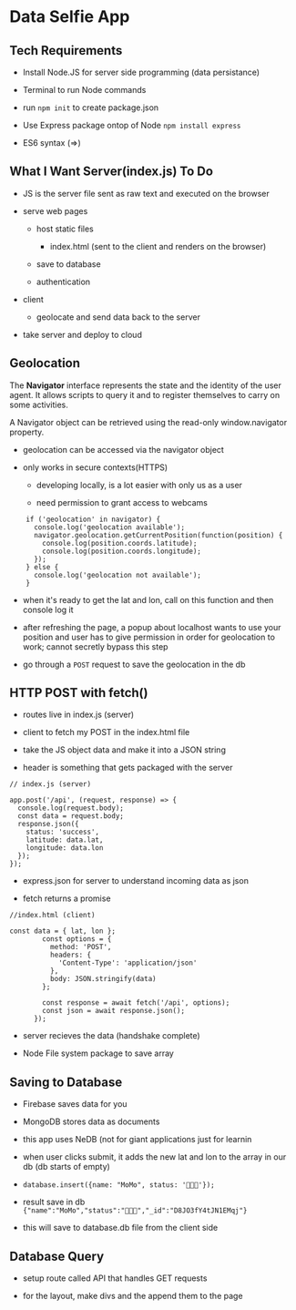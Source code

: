 # Data Selfie App

## Tech Requirements

- Install Node.JS for server side programming (data persistance)

- Terminal to run Node commands

- run `npm init` to create package.json

- Use Express package ontop of Node `npm install express`

- ES6 syntax (=>)

## What I Want Server(index.js) To Do

- JS is the server file sent as raw text and executed on the browser

- serve web pages
    - host static files

       - index.html (sent to the client and renders on the browser)

    - save to database

    - authentication

- client

    - geolocate and send data back to the server

- take server and deploy to cloud

## Geolocation

The **Navigator** interface represents the state and the identity of the user agent. It allows scripts to query it and to register themselves to carry on some activities.

A Navigator object can be retrieved using the read-only window.navigator property.

- geolocation can be accessed via the navigator object

- only works in secure contexts(HTTPS)

    - developing locally, is a lot easier with only us as a user

    - need permission to grant access to webcams

```
    if ('geolocation' in navigator) {
      console.log('geolocation available');
      navigator.geolocation.getCurrentPosition(function(position) {
        console.log(position.coords.latitude);
        console.log(position.coords.longitude);
      });
    } else {
      console.log('geolocation not available');
    }
```

- when it's ready to get the lat and lon, call on this function and then console log it

- after refreshing the page, a popup about localhost wants to use your position and user has to give permission in order for geolocation to work; cannot secretly bypass this step

- go through a `POST` request to save the geolocation in the db

## HTTP POST with fetch()

- routes live in index.js (server)

- client to fetch my POST in the index.html file

- take the JS object data and make it into a JSON string

- header is something that gets packaged with the server

```
// index.js (server)

app.post('/api', (request, response) => {
  console.log(request.body);
  const data = request.body;
  response.json({
    status: 'success',
    latitude: data.lat,
    longitude: data.lon
  });
});
```

- express.json for server to understand incoming data as json

- fetch returns a promise

```
//index.html (client)

const data = { lat, lon };
        const options = {
          method: 'POST',
          headers: {
            'Content-Type': 'application/json'
          },
          body: JSON.stringify(data)
        };

        const response = await fetch('/api', options);
        const json = await response.json();
      });
```

- server recieves the data (handshake complete)

- Node File system package to save array

## Saving to Database

- Firebase saves data for you

- MongoDB stores data as documents

- this app uses NeDB (not for giant applications just for learnin

- when user clicks submit, it adds the new lat and lon to the array in our db (db starts of empty)

- `database.insert({name: "MoMo", status: '🧑🏻‍🎤'});`

- result save in db `{"name":"MoMo","status":"🧑🏻‍🎤","_id":"D8JO3fY4tJN1EMqj"}`

- this will save to database.db file from the client side

## Database Query

- setup route called API that handles GET requests

- for the layout, make divs and the append them to the page